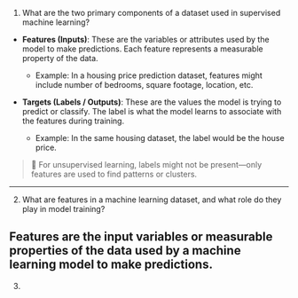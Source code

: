 1. What are the two primary components of a dataset used in supervised machine learning?

- **Features (Inputs)**:
   These are the variables or attributes used by the model to make predictions. Each feature represents a measurable property of the data.

   * Example: In a housing price prediction dataset, features might include number of bedrooms, square footage, location, etc.

- **Targets (Labels / Outputs)**:
   These are the values the model is trying to predict or classify. The label is what the model learns to associate with the features during training.

   * Example: In the same housing dataset, the label would be the house price.

> 🧠 For unsupervised learning, labels might not be present—only features are used to find patterns or clusters.
---


2. What are features in a machine learning dataset, and what role do they play in model training?

Features are the input variables or measurable properties of the data used by a machine learning model to make predictions.
---


3. 
